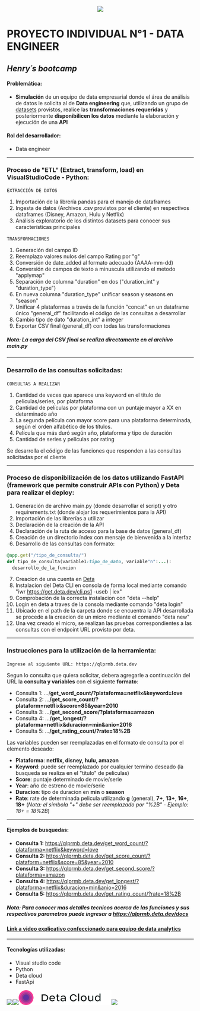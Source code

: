 <p align=center><img src=https://assets.soyhenry.com/logos/LOGO-HENRY-04.png><p>

# PROYECTO INDIVIDUAL N°1 - DATA ENGINEER

## *Henry´s bootcamp* 


#### Problemática:
- **Simulación** de un equipo de data empresarial donde el área de análisis de datos le solicita al de **Data engineering**  que, utilizando un grupo de [datasets](https://https://github.com/amysler/Proyecto_individual_data_engineer-Henry_bootcamp-DTS06/tree/main/Datasets) provistos, realice las **transformaciones requeridas** y posteriormente **disponibilicen los datos** mediante la elaboración y ejecución de una **API**

#### Rol del desarrollador:
- Data engineer

<hr> 

### Proceso de "ETL" (Extract, transform, load) en VisualStudioCode - Python:

`EXTRACCIÓN DE DATOS`


1. Importación de la librería pandas para el manejo de dataframes
2. Ingesta de datos (Archivos .csv provistos por el cliente) en respectivos dataframes (Disney, Amazon, Hulu y Netflix)
3. Análisis exploratorio de los distintos datasets para conocer sus características principales
   
`TRANSFORMACIONES`

1. Generación del campo ID
2. Reemplazo valores nulos del campo Rating por "g"
3. Conversión de date_added al formato adecuado (AAAA-mm-dd)
4. Conversión de campos de texto a minuscula utilizando el metodo "applymap"
5. Separación de columna "duration" en dos ("duration_int" y "duration_type")
6.  En nueva columna "duration_type" unificar season y seasons en "season"
7.  Unificar 4 plataformas a través de la función “concat” en un dataframe único "general_df" facilitando el código de las consultas a desarrollar
8.  Cambio tipo de dato "duration_int" a integer
9.  Exportar CSV final (general_df) con todas las transformaciones
##### *Nota: La carga del CSV final se realiza directamente en el archivo main.py*
  
  <hr> 

### Desarrollo de las consultas solicitadas:

`CONSULTAS A REALIZAR`

1. Cantidad de veces que aparece una keyword en el título de peliculas/series, por plataforma
2. Cantidad de películas por plataforma con un puntaje mayor a XX en determinado año
3. La segunda película con mayor score para una plataforma determinada, según el orden alfabético de los títulos.
4. Película que más duró según año, plataforma y tipo de duración
5. Cantidad de series y películas por rating

Se desarrolla el código de las funciones que responden a las consultas solicitadas por el cliente

<hr>

### Proceso de disponibilización de los datos utilizando FastAPI (framework que permite construir APIs con Python) y Deta para realizar el deploy: 
1. Generación de archivo main.py (donde desarrollar el script) y otro requirements.txt (donde alojar los requerimientos para la API)
2. Importación de las librerías a utilizar
3. Declaración de la creación de la API 
4. Declaración de la ruta de acceso para la base de datos (general_df)
5. Creación de un directorio índex con mensaje de bienvenida a la interfaz
6. Desarrollo de las consultas con formato:
   
```ruby
@app.get("/tipo_de_consulta/")
def tipo_de_consulta(variable1:tipo_de_dato, variable"n":...):
  desarrollo_de_la_funcion
```

7. Creacion de una cuenta en [Deta](https://web.deta.sh/ "Creacion de usuario en deta")
8. Instalacion del Deta CLI en consola de forma local mediante comando "iwr https://get.deta.dev/cli.ps1 -useb | iex"
9. Comprobación de la correcta instalacion con "deta --help"
10. Login en deta a traves de la consola mediante comando "deta login"
11. Ubicado en el path de la carpeta donde se encuentra la API desarrollada se procede a la creacion de un micro mediante el comando "deta new"
12. Una vez creado el micro, se realizan las pruebas correspondientes a las consultas con el endpoint URL provisto por deta.

<hr>

### Instrucciones para la utilización de la herramienta: 
`Ingrese al siguiente URL: https://qlprmb.deta.dev`

Segun lo consulta que quiera solicitar, debera agregarle a continuación del URL la **consulta y variables** con el siguiente **formato**:
- Consulta 1: .../**get_word_count/?plataforma=netflix&keyword=love**
- Consulta 2: ...**/get_score_count/?plataform=netflix&score=85&year=2010**
- Consulta 3: ...**/get_second_score/?plataforma=amazon**
- Consulta 4: ...**/get_longest/?plataforma=netflix&duracion=min&anio=2016**
- Consulta 5: ...**/get_rating_count/?rate=18%2B**

Las variables pueden ser reemplazadas en el formato de consulta por el elemento deseado: 
- **Plataforma**: **netflix, disney, hulu, amazon**
- **Keyword**: puede ser reemplazado por cualquier termino deseado (la busqueda se realiza en el "titulo" de peliculas)
- **Score**: puntaje determinado de movie/serie
- **Year**: año de estreno de movie/serie
- **Duracion**: tipo de duracion en **min** o **season**
- **Rate**: rate de determinada pelicula utilizando **g** (general), **7+**, **13+**, **16+**, **18+** (*Nota: el simbola "+" debe ser reemplazado por "%2B" - Ejemplo: 18+ = 18%2B*)

<hr> 

#### Ejemplos de busquedas: 
- **Consulta 1:** https://qlprmb.deta.dev/get_word_count/?plataforma=netflix&keyword=love
- **Consulta 2:** https://qlprmb.deta.dev/get_score_count/?plataform=netflix&score=85&year=2010
- **Consulta 3:** https://qlprmb.deta.dev/get_second_score/?plataforma=amazon
- **Consulta 4:** https://qlprmb.deta.dev/get_longest/?plataforma=netflix&duracion=min&anio=2016
- **Consulta 5:** https://qlprmb.deta.dev/get_rating_count/?rate=18%2B

##### *Nota: Para conocer mas detalles tecnicos acerca de las funciones y sus respectivos parametros puede ingresar a https://qlprmb.deta.dev/docs*


#### [Link a video explicativo confeccionado para equipo de data analytics](https://www. "Proyecto Individual data engineer - Henry's bootcamp")

<hr> 

#### Tecnologías utilizadas:
- Visual studio code
- Python
- Deta cloud
- FastApi

  
<img src="https://visualstudio.microsoft.com/wp-content/uploads/2019/06/vs-code-responsive-01.svg" width="50"/><img src="https://www.python.org/static/community_logos/python-logo.png" width="150"/><img src="https://raw.githubusercontent.com/deta/.github/main/profile/deta_logo_dark.svg" width="250"/><img src="https://fastapi.tiangolo.com/img/logo-margin/logo-teal.png" width="150"/>